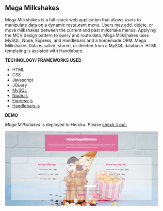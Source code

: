 ## Mega Milkshakes

Mega Milkshakes is a full-stack web application that allows users to manipulate data on a dynamic restaurant menu. Users may add, delete, or move milkshakes between the current and past milkshake menus. Applying the MCV design pattern to query and route data, Mega Milkshakes uses MySQL, Node, Express, and Handlebars and a homemade ORM. Mega Milkshakes Data is called, stored, or deleted from a MySQL database. HTML templating is assisted with Handlebars.

**TECHNOLOGY/ FRAMEWORKS USED**

- HTML
- CSS
- Javascript
- JQuery
- [MySQL](https://www.mysql.com/)
- [Node.js](https://nodejs.org/en/)
- [Express.js](https://expressjs.com/)
- [Handlebars.js](http://handlebarsjs.com/)

**DEMO**

_Mega Milkshakes_ is deployed to Heroku. Please [check it out.](https://megamilkshakes.herokuapp.com/)

![Sneak Peak](/public/sneakPeak.png)

